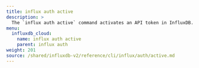```yaml
---
title: influx auth active
description: >
  The `influx auth active` command activates an API token in InfluxDB.
menu:
  influxdb_cloud:
    name: influx auth active
    parent: influx auth
weight: 201
source: /shared/influxdb-v2/reference/cli/influx/auth/active.md
---
```


<!-- The content of this file is at 
// SOURCE content/shared/influxdb-v2/reference/cli/influx/auth/active.md-->
